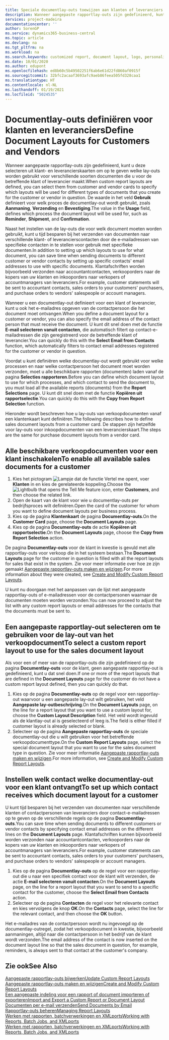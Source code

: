```yaml
---
title: Speciale documentlay-outs toewijzen aan klanten of leveranciers | Microsoft Docs
description: Wanneer aangepaste rapportlay-outs zijn gedefinieerd, kunt u deze selecteren uit klant- en leverancierskaarten om op te geven dat de geselecteerde lay-outs worden gebruikt voor verschillende soorten documenten die u voor de betreffende klant of leverancier maakt.
services: project-madeira
documentationcenter: ''
author: SorenGP
ms.service: dynamics365-business-central
ms.topic: article
ms.devlang: na
ms.tgt_pltfrm: na
ms.workload: na
ms.search.keywords: customized report, document layout, logo, personalize
ms.date: 10/01/2020
ms.author: edupont
ms.openlocfilehash: ed8b60c5b49502251f6ab6e61d22fd860af0915f
ms.sourcegitcommit: 32bfc2acaaf3693afc9aeb86feea505fd328caa1
ms.translationtype: HT
ms.contentlocale: nl-NL
ms.lasthandoff: 01/19/2021
ms.locfileid: "5024535"
---
```

# <a name="define-document-layouts-for-customers-and-vendors"></a><span data-ttu-id="41b6c-103">Documentlay-outs definiëren voor klanten en leveranciers</span><span class="sxs-lookup"><span data-stu-id="41b6c-103">Define Document Layouts for Customers and Vendors</span></span>
<span data-ttu-id="41b6c-104">Wanneer aangepaste rapportlay-outs zijn gedefinieerd, kunt u deze selecteren uit klant- en leverancierskaarten om op te geven welke lay-outs worden gebruikt voor verschillende soorten documenten die u voor de betreffende klant of leverancier maakt.</span><span class="sxs-lookup"><span data-stu-id="41b6c-104">When custom report layouts are defined, you can select them from customer and vendor cards to specify which layouts will be used for different types of documents that you create for the customer or vendor in question.</span></span> <span data-ttu-id="41b6c-105">De waarde in het veld **Gebruik** definieert voor welk proces de documentlay-out wordt gebruikt, zoals **Aanmaning**, **Verzending** en **Bevestiging**.</span><span class="sxs-lookup"><span data-stu-id="41b6c-105">The value in the **Usage** field, defines which process the document layout will be used for, such as **Reminder**, **Shipment**, and **Confirmation**.</span></span>

<span data-ttu-id="41b6c-106">Naast het instellen van de lay-outs die voor welk document moeten worden gebruikt, kunt u tijd besparen bij het verzenden van documenten naar verschillende klant- of leverancierscontacten door de e-mailadressen van specifieke contacten in te stellen voor gebruik met specifieke documenten.</span><span class="sxs-lookup"><span data-stu-id="41b6c-106">In addition to setting up which layouts to use for what document, you can save time when sending documents to different customer or vendor contacts by setting up specific contacts' email addresses to use with specific documents.</span></span> <span data-ttu-id="41b6c-107">Klantafschriften worden bijvoorbeeld verzonden naar accountantcontacten, verkooporders naar de kopers van uw klanten en inkooporders naar verkopers of accountmanagers van leveranciers.</span><span class="sxs-lookup"><span data-stu-id="41b6c-107">For example, customer statements will be sent to accountant contacts, sales orders to your customers' purchasers, and purchase orders to vendors' salespeople or account managers.</span></span>

<span data-ttu-id="41b6c-108">Wanneer u een documentlay-out definieert voor een klant of leverancier, kunt u ook het e-mailadres opgeven van de contactpersoon die het document moet ontvangen.</span><span class="sxs-lookup"><span data-stu-id="41b6c-108">When you define a document layout for a customer or vendor, you can also specify the email address of the contact person that must receive the document.</span></span> <span data-ttu-id="41b6c-109">U kunt dit snel doen met de functie **E-mail selecteren vanuit contacten**, die automatisch filtert op contact-e-mailadressen die zijn geregistreerd voor de betreffende klant of leverancier.</span><span class="sxs-lookup"><span data-stu-id="41b6c-109">You can quickly do this with the **Select Email from Contacts** function, which automatically filters to contact email addresses registered for the customer or vendor in question.</span></span>

<span data-ttu-id="41b6c-110">Voordat u kunt definiëren welke documentlay-out wordt gebruikt voor welke processen en naar welke contactpersoon het document moet worden verzonden, moet u alle beschikbare rapporten (documenten) laden vanaf de pagina **Selecties rapporteren**.</span><span class="sxs-lookup"><span data-stu-id="41b6c-110">Before you can define which document layout to use for which processes, and which contact to send the document to, you must load all the available reports (documents) from the **Report Selections** page.</span></span> <span data-ttu-id="41b6c-111">U kunt dit snel doen met de functie **Kopiëren uit rapportselectie**.</span><span class="sxs-lookup"><span data-stu-id="41b6c-111">You can quickly do this with the **Copy from Report Selection** function.</span></span>

<span data-ttu-id="41b6c-112">Hieronder wordt beschreven hoe u lay-outs van verkoopdocumenten vanaf een klantenkaart kunt definiëren.</span><span class="sxs-lookup"><span data-stu-id="41b6c-112">The following describes how to define sales document layouts from a customer card.</span></span> <span data-ttu-id="41b6c-113">De stappen zijn hetzelfde voor lay-outs voor inkoopdocumenten van een leverancierskaart.</span><span class="sxs-lookup"><span data-stu-id="41b6c-113">The steps are the same for purchase document layouts from a vendor card.</span></span>

## <a name="to-enable-all-available-sales-documents-for-a-customer"></a><span data-ttu-id="41b6c-114">Alle beschikbare verkoopdocumenten voor een klant inschakelen</span><span class="sxs-lookup"><span data-stu-id="41b6c-114">To enable all available sales documents for a customer</span></span>
1. <span data-ttu-id="41b6c-115">Kies het pictogram ![Lampje dat de functie Vertel me opent](media/ui-search/search_small.png "Vertel me wat u wilt doen"), voer **Klanten** in en kies de gerelateerde koppeling.</span><span class="sxs-lookup"><span data-stu-id="41b6c-115">Choose the ![Lightbulb that opens the Tell Me feature](media/ui-search/search_small.png "Tell me what you want to do") icon, enter **Customers**, and then choose the related link.</span></span>
2. <span data-ttu-id="41b6c-116">Open de kaart van de klant voor wie u documentlay-outs per bedrijfsproces wilt definiëren.</span><span class="sxs-lookup"><span data-stu-id="41b6c-116">Open the card of the customer for whom you want to define document layouts per business process.</span></span>
3. <span data-ttu-id="41b6c-117">Kies op de pagina **Klantenkaart** de pagina **Documentlay-outs**.</span><span class="sxs-lookup"><span data-stu-id="41b6c-117">On the **Customer Card** page, choose the **Document Layouts** page.</span></span>
4. <span data-ttu-id="41b6c-118">Kies op de pagina **Documentlay-outs** de actie **Kopiëren uit rapportselectie**.</span><span class="sxs-lookup"><span data-stu-id="41b6c-118">On the **Document Layouts** page, choose the **Copy from Report Selection** action.</span></span>

<span data-ttu-id="41b6c-119">De pagina **Documentlay-outs** voor de klant in kwestie is gevuld met alle rapportlay-outs voor verkoop die in het systeem bestaan.</span><span class="sxs-lookup"><span data-stu-id="41b6c-119">The **Document Layouts** page for the customer in question is filled with all the report layouts for sales that exist in the system.</span></span> <span data-ttu-id="41b6c-120">Zie voor meer informatie over hoe ze zijn gemaakt [Aangepaste rapportlay-outs maken en wijzigen](ui-how-create-custom-report-layout.md).</span><span class="sxs-lookup"><span data-stu-id="41b6c-120">For more information about they were created, see [Create and Modify Custom Report Layouts](ui-how-create-custom-report-layout.md).</span></span>

<span data-ttu-id="41b6c-121">U kunt nu doorgaan met het aanpassen van de lijst met aangepaste rapportlay-outs of e-mailadressen voor de contactpersonen waarnaar de documenten moeten worden verzonden.</span><span class="sxs-lookup"><span data-stu-id="41b6c-121">You can now proceed to adjust the list with any custom report layouts or email addresses for the contacts that the documents must be sent to.</span></span>

## <a name="to-select-a-custom-report-layout-to-use-for-the-sales-document-layout"></a><span data-ttu-id="41b6c-122">Een aangepaste rapportlay-out selecteren om te gebruiken voor de lay-out van het verkoopdocument</span><span class="sxs-lookup"><span data-stu-id="41b6c-122">To select a custom report layout to use for the sales document layout</span></span>
<span data-ttu-id="41b6c-123">Als voor een of meer van de rapportlay-outs die zijn gedefinieerd op de pagina **Documentlay-outs** voor de klant, geen aangepaste rapportlay-out is gedefinieerd, kunt u dat snel doen.</span><span class="sxs-lookup"><span data-stu-id="41b6c-123">If one or more of the report layouts that are defined in the **Document Layouts** page for the customer do not have a custom report layout defined, then you can quickly do that.</span></span>

1. <span data-ttu-id="41b6c-124">Kies op de pagina **Documentlay-outs** op de regel voor een rapportlay-out waarvoor u een aangepaste lay-out wilt gebruiken, het veld **Aangepaste lay-outbeschrijving**.</span><span class="sxs-lookup"><span data-stu-id="41b6c-124">On the **Document Layouts** page, on the line for a report layout that you want to use a custom layout for, choose the **Custom Layout Description** field.</span></span> <span data-ttu-id="41b6c-125">Het veld wordt ingevuld als de klantlay-out al is geselecteerd of leeg is.</span><span class="sxs-lookup"><span data-stu-id="41b6c-125">The field is either filled if customer layout is already selected or blank.</span></span>
2. <span data-ttu-id="41b6c-126">Selecteer op de pagina **Aangepaste rapportlay-outs** de speciale documentlay-out die u wilt gebruiken voor het betreffende verkoopdocumenttype.</span><span class="sxs-lookup"><span data-stu-id="41b6c-126">On the **Custom Report Layouts** page, select the special document layout that you want to use for the sales document type in question.</span></span> <span data-ttu-id="41b6c-127">Zie voor meer informatie [Aangepaste rapportlay-outs maken en wijzigen](ui-how-create-custom-report-layout.md).</span><span class="sxs-lookup"><span data-stu-id="41b6c-127">For more information, see [Create and Modify Custom Report Layouts](ui-how-create-custom-report-layout.md).</span></span>

## <a name="to-set-up-which-contact-receives-which-document-layout-for-a-customer"></a><span data-ttu-id="41b6c-128">Instellen welk contact welke documentlay-out voor een klant ontvangt</span><span class="sxs-lookup"><span data-stu-id="41b6c-128">To set up which contact receives which document layout for a customer</span></span>
<span data-ttu-id="41b6c-129">U kunt tijd besparen bij het verzenden van documenten naar verschillende klanten of contactpersonen van leveranciers door contact-e-mailadressen op te geven op de verschillende regels op de pagina **Documentlay-outs**.</span><span class="sxs-lookup"><span data-stu-id="41b6c-129">You can save time when sending documents to different customers or vendor contacts by specifying contact email addresses on the different lines on the **Document Layouts** page.</span></span> <span data-ttu-id="41b6c-130">Klantafschriften kunnen bijvoorbeeld worden verzonden naar accountantcontacten, verkooporders naar de kopers van uw klanten en inkooporders naar verkopers of accountmanagers van leveranciers.</span><span class="sxs-lookup"><span data-stu-id="41b6c-130">For example, customer statements can be sent to accountant contacts, sales orders to your customers' purchasers, and purchase orders to vendors' salespeople or account managers.</span></span>

1. <span data-ttu-id="41b6c-131">Kies op de pagina **Documentlay-outs** op de regel voor een rapportlay-out die u naar een specifiek contact voor de klant wilt verzenden, de actie **E-mail selecteren vanuit contacten**.</span><span class="sxs-lookup"><span data-stu-id="41b6c-131">On the **Document Layouts** page, on the line for a report layout that you want to send to a specific contact for the customer, choose the **Select Email from Contacts** action.</span></span>
2. <span data-ttu-id="41b6c-132">Selecteer op de pagina **Contacten** de regel voor het relevante contact en kies vervolgens de knop **OK**.</span><span class="sxs-lookup"><span data-stu-id="41b6c-132">On the **Contacts** page, select the line for the relevant contact, and then choose the **OK** button.</span></span>

<span data-ttu-id="41b6c-133">Het e-mailadres van de contactpersoon wordt nu ingevoegd op de documentlay-outregel, zodat het verkoopdocument in kwestie, bijvoorbeeld aanmaningen, altijd naar die contactpersoon in het bedrijf van de klant wordt verzonden.</span><span class="sxs-lookup"><span data-stu-id="41b6c-133">The email address of the contact is now inserted on the document layout line so that the sales document in question, for example, reminders, is always sent to that contact at the customer's company.</span></span>

## <a name="see-also"></a><span data-ttu-id="41b6c-134">Zie ook</span><span class="sxs-lookup"><span data-stu-id="41b6c-134">See Also</span></span>  
[<span data-ttu-id="41b6c-135">Aangepaste rapportlay-outs bijwerken</span><span class="sxs-lookup"><span data-stu-id="41b6c-135">Update Custom Report Layouts</span></span>](ui-update-report-layouts.md)  
[<span data-ttu-id="41b6c-136">Aangepaste rapportlay-outs maken en wijzigen</span><span class="sxs-lookup"><span data-stu-id="41b6c-136">Create and Modify Custom Report Layouts</span></span>](ui-how-create-custom-report-layout.md)  
[<span data-ttu-id="41b6c-137">Een aangepaste indeling voor een rapport of document importeren of exporteren</span><span class="sxs-lookup"><span data-stu-id="41b6c-137">Import and Export a Custom Report or Document Layout</span></span>](ui-how-import-and-export-report-layout.md)  
[<span data-ttu-id="41b6c-138">Documenten per e-mail verzenden</span><span class="sxs-lookup"><span data-stu-id="41b6c-138">Send Documents by Email</span></span>](ui-how-send-documents-email.md)  
[<span data-ttu-id="41b6c-139">Rapportlay-outs beheren</span><span class="sxs-lookup"><span data-stu-id="41b6c-139">Managing Report Layouts</span></span>](ui-manage-report-layouts.md)  
[<span data-ttu-id="41b6c-140">Werken met rapporten, batchverwerkingen en XMLports</span><span class="sxs-lookup"><span data-stu-id="41b6c-140">Working with Reports, Batch Jobs, and XMLports</span></span>](ui-work-report.md)  
[<span data-ttu-id="41b6c-141">Werken met rapporten, batchverwerkingen en XMLports</span><span class="sxs-lookup"><span data-stu-id="41b6c-141">Working with Reports, Batch Jobs, and XMLports</span></span>](ui-work-report.md)  
